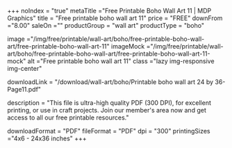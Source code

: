 +++
noIndex = "true"
metaTitle ="Free Printable Boho Wall Art 11 | MDP Graphics"
title = "Free printable boho wall art 11"
price = "FREE"
downFrom ="8.00"
saleOn =""
productGroup = "wall art"
productType = "boho"

image ="/img/free/printable/wall-art/boho/free-printable-boho-wall-art/free-printable-boho-wall-art-11"
imageMock ="/img/free/printable/wall-art/boho/free-printable-boho-wall-art/free-printable-boho-wall-art-11-mock"
alt ="Free printable boho wall art 11"
class ="lazy img-responsive img-center"

downloadLink = "/download/wall-art/boho/Printable boho wall art 24 by 36-Page11.pdf"

description = "This file is ultra-high quality PDF (300 DPI), for excellent printing, or use in craft projects. Join our member's area now and get access to all our free printable resources."

downloadFormat = "PDF"
fileFormat = "PDF"
dpi = "300"
printingSizes ="4x6 - 24x36 inches"
+++


